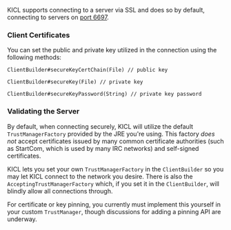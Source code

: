 KICL supports connecting to a server via SSL and does so by default, connecting to servers
on [port 6697](https://tools.ietf.org/html/rfc7194).

### Client Certificates
You can set the public and private key utilized in the connection using the following methods:

`ClientBuilder#secureKeyCertChain(File) // public key`

`ClientBuilder#secureKey(File) // private key`

`ClientBuilder#secureKeyPassword(String) // private key password`

### Validating the Server

By default, when connecting securely, KICL will utilize the default `TrustManagerFactory`
provided by the JRE you're using. This factory *does not* accept certificates issued by
many common certificate authorities (such as StartCom, which is used by many IRC networks)
and self-signed certificates.

KICL lets you set your own `TrustManagerFactory` in the `ClientBuilder` so you may let KICL
connect to the network you desire. There is also the `AcceptingTrustManagerFactory` which,
if you set it in the `ClientBuilder`, will blindly allow all connections through.

For certificate or key pinning, you currently must implement this yourself in your custom
`TrustManager`, though discussions for adding a pinning API are underway.